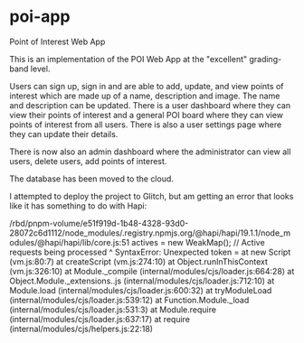 # poi-app
Point of Interest Web App

This is an implementation of the POI Web App at the "excellent" grading-band level.

Users can sign up, sign in and are able to add, update, and view points of interest which are made up of a name, description and image. The name and description can be updated. There is a user dashboard where they can view their points of interest and a general POI board where they can view points of interest from all users. There is also a user settings page where they can update their details.

There is now also an admin dashboard where the administrator can view all users, delete users, add points of interest.

The database has been moved to the cloud.

I attempted to deploy the project to Glitch, but am getting an error that looks like it has something to do with Hapi:

/rbd/pnpm-volume/e51f919d-1b48-4328-93d0-28072c6d1112/node_modules/.registry.npmjs.org/@hapi/hapi/19.1.1/node_modules/@hapi/hapi/lib/core.js:51
    actives = new WeakMap();                                                   // Active requests being processed
            ^
SyntaxError: Unexpected token =
    at new Script (vm.js:80:7)
    at createScript (vm.js:274:10)
    at Object.runInThisContext (vm.js:326:10)
    at Module._compile (internal/modules/cjs/loader.js:664:28)
    at Object.Module._extensions..js (internal/modules/cjs/loader.js:712:10)
    at Module.load (internal/modules/cjs/loader.js:600:32)
    at tryModuleLoad (internal/modules/cjs/loader.js:539:12)
    at Function.Module._load (internal/modules/cjs/loader.js:531:3)
    at Module.require (internal/modules/cjs/loader.js:637:17)
    at require (internal/modules/cjs/helpers.js:22:18)
